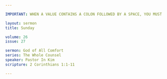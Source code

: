 ```yaml
---

IMPORTANT: WHEN A VALUE CONTAINS A COLON FOLLOWED BY A SPACE, YOU MUST USE &#58;

layout: sermon
title: Sunday

volume: 26
issue: 27

sermon: God of All Comfort
series: The Whole Counsel
speaker: Pastor In Kim
scripture: 2 Corinthians 1:1-11

---
```

